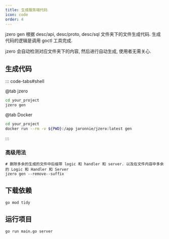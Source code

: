 ```yaml
---
title: 生成服务端代码
icon: code
order: 4
---
```


jzero gen 根据 desc/api, desc/proto, desc/sql 文件夹下的文件生成代码. 生成代码的逻辑是调用 goctl 工具完成.

jzero 会自动检测对应文件夹下的内容, 然后进行自动生成, 使用者无需关心.

## 生成代码

::: code-tabs#shell

@tab jzero

```bash
cd your_project
jzero gen
```

@tab Docker

```bash
cd your_project
docker run --rm -v ${PWD}:/app jaronnie/jzero:latest gen
```
:::

### 高级用法

```shell
# 删除多余的生成的文件中后缀带 logic 和 handler 和 server. 以及在文件内容中多余的 Logic 和 Handler 和 Server
jzero gen --remove--suffix
```

## 下载依赖

```shell
go mod tidy
```

## 运行项目

```shell
go run main.go server
```
